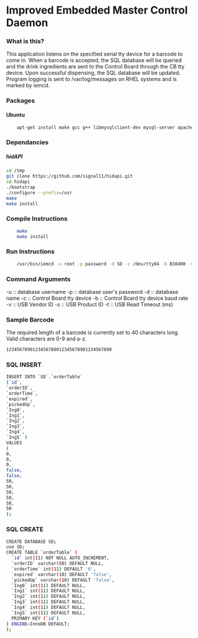 # Improved Embedded Master Control Daemon
###  What is this?
This application listens on the specified serial tty device for a barcode to
come in. When a barcode is accepted, the SQL database will be queried and the 
drink ingredients are sent to the Control Board through the CB tty device.
Upon successful dispensing, the SQL database will be updated. Program logging 
is sent to /var/log/messages on RHEL systems and is marked by iemcd.

### Packages
#### Ubuntu
```bash
    apt-get install make gcc g++ libmysqlclient-dev mysql-server apache2 libapache2-mod-php5 libapache2-mod-auth-mysql php5-mysql vim git automake autoconf libtool libudev-dev pkg-config libusb-dev libusb-1.0
```

### Dependancies
##### hidAPI
```bash
cd /tmp
git clone https://github.com/signal11/hidapi.git
cd hidapi
./bootstrap
./configure --prefix=/usr
make
make install
```

### Compile Instructions
```bash
    make
    make install
```

### Run Instructions
```bash
    /usr/bin/iemcd -u root -p password -d SD -c /dev/ttyO4 -b B38400 -v 1504 -s 4608 -t 500
```
### Command Arguments
-u :: database username
-p :: database user's password
-d :: database name
-c :: Control Board tty device
-b :: Control Board tty device baud rate
-v :: USB Vendor ID
-s :: USB Product ID
-t :: USB Read Timeout (ms)

### Sample Barcode
The required length of a barcode is currently set to 40 characters long. Valid characters are 0-9 and a-z.

```bash
1234567890123456789012345678901234567890
```

### SQL INSERT
```bash
INSERT INTO `SD`.`orderTable`
(`id`,
`orderID`,
`orderTime`,
`expired`,
`pickedUp`,
`Ing0`,
`Ing1`,
`Ing2`,
`Ing3`,
`Ing4`,
`Ing5` )
VALUES
(
0,
0,
0,
false,
false,
50,
50,
50,
50,
50,
50
);
```

### SQL CREATE
```bash
CREATE DATABASE SD;
use SD;
CREATE TABLE `orderTable` (
  `id` int(11) NOT NULL AUTO_INCREMENT,
  `orderID` varchar(50) DEFAULT NULL,
  `orderTime` int(11) DEFAULT '0',
  `expired` varchar(10) DEFAULT 'false',
  `pickedUp` varchar(10) DEFAULT 'false',
  `Ing0` int(11) DEFAULT NULL,
  `Ing1` int(11) DEFAULT NULL,
  `Ing2` int(11) DEFAULT NULL,
  `Ing3` int(11) DEFAULT NULL,
  `Ing4` int(11) DEFAULT NULL,
  `Ing5` int(11) DEFAULT NULL,
  PRIMARY KEY (`id`)
) ENGINE=InnoDB DEFAULT;
);
```